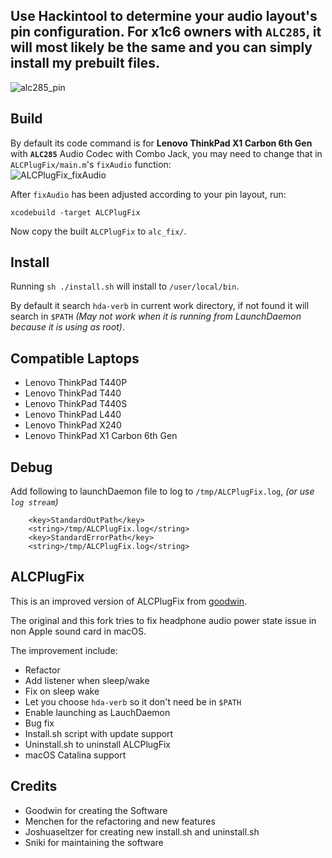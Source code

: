 ## **Use Hackintool to determine your audio layout's pin configuration. For x1c6 owners with `ALC285`, it will most likely be the same and you can simply install my prebuilt files.**
![alc285_pin](https://github.com/tylernguyen/x1c6-hackintosh/blob/master/docs/references/alc285_pin.png) 

Build
-------

By default its code command is for **Lenovo ThinkPad X1 Carbon 6th Gen** with **`ALC285`** Audio Codec with Combo Jack, you may need to change that in `ALCPlugFix/main.m`'s `fixAudio` function:   
![ALCPlugFix_fixAudio](https://github.com/tylernguyen/x1c6-hackintosh/blob/master/docs/img/ALCPlugFix_fixAudio.png)   

After `fixAudio` has been adjusted according to your pin layout, run:  
```
xcodebuild -target ALCPlugFix
```
Now copy the built `ALCPlugFix` to `alc_fix/`.  

Install
-------
Running `sh ./install.sh` will install to `/user/local/bin`.

By default it search `hda-verb` in current work directory, if not found it will search in `$PATH` _(May not work when it is running from LaunchDaemon because it is using as root)_.

Compatible Laptops
------------------
- Lenovo ThinkPad T440P
- Lenovo ThinkPad T440
- Lenovo ThinkPad T440S
- Lenovo ThinkPad L440
- Lenovo ThinkPad X240
- Lenovo ThinkPad X1 Carbon 6th Gen

Debug
-----

Add following to launchDaemon file to log to `/tmp/ALCPlugFix.log`, _(or use `log stream`)_

```
	<key>StandardOutPath</key>
	<string>/tmp/ALCPlugFix.log</string>
	<key>StandardErrorPath</key>
	<string>/tmp/ALCPlugFix.log</string>
```

ALCPlugFix
----------

This is an improved version of ALCPlugFix from [goodwin](https://github.com/goodwin/ALCPlugFix).

The original and this fork tries to fix headphone audio power state issue in non Apple sound card in macOS.

The improvement include:

 - Refactor
 - Add listener when sleep/wake
 - Fix on sleep wake
 - Let you choose `hda-verb` so it don't need be in `$PATH`
 - Enable launching as LauchDaemon
 - Bug fix
 - Install.sh script with update support
 - Uninstall.sh to uninstall ALCPlugFix
 - macOS Catalina support

Credits
-----

- Goodwin for creating the Software
- Menchen for the refactoring and new features
- Joshuaseltzer for creating new install.sh and uninstall.sh
- Sniki for maintaining the software
